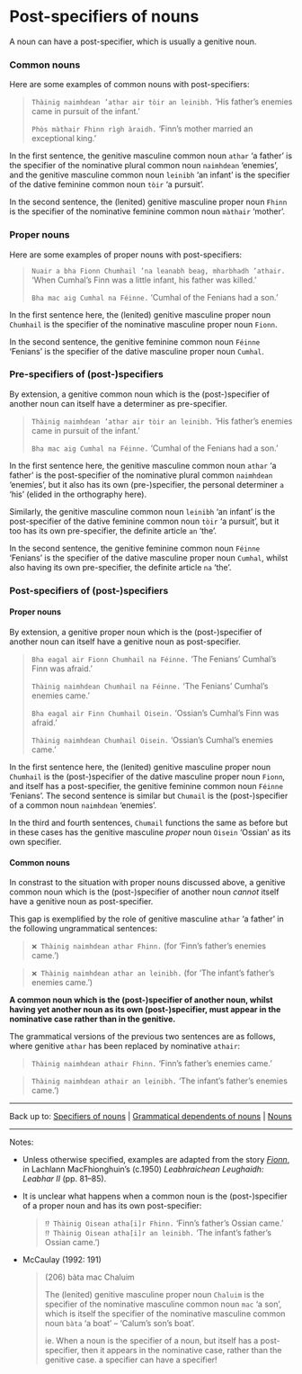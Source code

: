 # Post-specifiers of nouns

A noun can have a post-specifier, which is usually a genitive noun.

### Common nouns

Here are some examples of common nouns with post-specifiers:

> `Thàinig naimhdean ’athar air tòir an leinibh.` ‘His father’s enemies came in pursuit of the infant.’
> 
> `Phòs màthair Fhinn rìgh àraidh.` ‘Finn’s mother married an exceptional king.’

In the first sentence, the genitive masculine common noun `athar` ‘a father’ is the specifier of the nominative plural common noun `naimhdean` ‘enemies’, and the genitive masculine common noun `leinibh` ‘an infant’ is the specifier of the dative feminine common noun `tòir` ‘a pursuit’.

In the second sentence, the (lenited) genitive masculine proper noun `Fhinn` is the specifier of the nominative feminine common noun `màthair` ‘mother’.

### Proper nouns

Here are some examples of proper nouns with post-specifiers:

> `Nuair a bha Fionn Chumhail ’na leanabh beag, mharbhadh ’athair.` ‘When Cumhal’s Finn was a little infant, his father was killed.’
>
> `Bha mac aig Cumhal na Féinne.` ‘Cumhal of the Fenians had a son.’

In the first sentence here, the (lenited) genitive masculine proper noun `Chumhail` is the specifier of the nominative masculine proper noun `Fionn`.

In the second sentence, the genitive feminine common noun `Féinne` ‘Fenians’ is the specifier of the dative masculine proper noun `Cumhal`.

### Pre-specifiers of (post-)specifiers

By extension, a genitive common noun which is the (post-)specifier of another noun can itself have a determiner as pre-specifier.

> `Thàinig naimhdean ’athar air tòir an leinibh.` ‘His father’s enemies came in pursuit of the infant.’
>
> `Bha mac aig Cumhal na Féinne.` ‘Cumhal of the Fenians had a son.’

In the first sentence here, the genitive masculine common noun `athar` ‘a father’ is the post-specifier of the nominative plural common `naimhdean` ‘enemies’, but it also has its own (pre-)specifier, the personal determiner `a` ‘his’ (elided in the orthography here).

Similarly, the genitive masculine common noun `leinibh` ‘an infant’ is the post-specifier of the dative feminine common noun `tòir` ‘a pursuit’, but it too has its own pre-specifier, the definite article `an` ‘the’.

In the second sentence, the genitive feminine common noun `Féinne` ‘Fenians’ is the specifier of the dative masculine proper noun `Cumhal`, whilst also having its own pre-specifier, the definite article `na` ‘the’.

### Post-specifiers of (post-)specifiers

#### Proper nouns

By extension, a genitive proper noun which is the (post-)specifier of another noun can itself have a genitive noun as post-specifier.

> `Bha eagal air Fionn Chumhail na Féinne.` ‘The Fenians’ Cumhal’s Finn was afraid.’
> 
> `Thàinig naimhdean Chumhail na Féinne.` ‘The Fenians’ Cumhal’s enemies came.’
>
> `Bha eagal air Finn Chumhail Oisein.` ‘Ossian’s Cumhal’s Finn was afraid.’
> 
> `Thàinig naimhdean Chumhail Oisein.` ‘Ossian’s Cumhal’s enemies came.’

In the first sentence here, the (lenited) genitive masculine proper noun `Chumhail` is the (post-)specifier of the dative masculine proper noun `Fionn`, and itself has a post-specifier, the genitive feminine common noun `Féinne` ‘Fenians’. The second sentence is similar but `Chumail` is the (post-)specifier of a common noun `naimhdean` ‘enemies’.

In the third and fourth sentences, `Chumail` functions the same as before but in these cases has the genitive masculine *proper* noun `Oisein` ‘Ossian’ as its own specifier.

#### Common nouns

In constrast to the situation with proper nouns discussed above, a genitive common noun which is the (post-)specifier of another noun *cannot* itself have a genitive noun as post-specifier.

This gap is exemplified by the role of genitive masculine `athar` ‘a father’ in the following ungrammatical sentences:

> `❌ Thàinig naimhdean athar Fhinn.` (for ‘Finn’s father’s enemies came.’)

> `❌ Thàinig naimhdean athar an leinibh.` (for ‘The infant’s father’s enemies came.’)

**A common noun which is the (post-)specifier of another noun, whilst having yet another noun as its own (post-)specifier, must appear in the nominative case rather than in the genitive.**

The grammatical versions of the previous two sentences are as follows, where genitive `athar` has been replaced by nominative `athair`:

> `Thàinig naimhdean athair Fhinn.` ‘Finn’s father’s enemies came.’

> `Thàinig naimhdean athair an leinibh.` ‘The infant’s father’s enemies came.’)

----

Back up to: [Specifiers of nouns](index.md) \| [Grammatical dependents of nouns](../index.md) \| [Nouns](../../index.md)

----

Notes:

- Unless otherwise specified, examples are adapted from the story *[Fionn](../../../texts/Fionn.md)*, in Lachlann MacFhionghuin’s (c.1950) *Leabhraichean Leughaidh: Leabhar II* (pp. 81–85).

- It is unclear what happens when a common noun is the (post-)specifier of a proper noun and has its own post-specifier:
  > `⁉️ Thàinig Oisean atha[i]r Fhinn.` ‘Finn’s father’s Ossian came.’  
  > `⁉️ Thàinig Oisean atha[i]r an leinibh.` ‘The infant’s father’s Ossian came.’)

- McCaulay (1992: 191)
  > (206) bàta mac Chaluim
  >
  > The (lenited) genitive masculine proper noun `Chaluim` is the specifier of the nominative masculine common noun `mac` ‘a son’, which is itself the specifier of the nominative masculine common noun `bàta` ‘a boat’ – ‘Calum’s son’s boat’.
  >
  > ie. When a noun is the specifier of a noun, but itself has a post-specifier, then it appears in the nominative case, rather than the genitive case.
  > a specifier can have a specifier!


